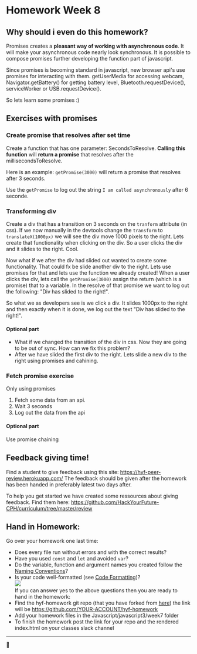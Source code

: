 # Homework Week 8

## Why should i even do this homework?
Promises creates a **pleasant way of working with asynchronous code**. It will make your asynchronous code nearly look synchronous. It is possible to compose promises further developing the function part of javascript. 

Since promises is becoming standard in javascript, new browser api's use promises for interacting with them. getUserMedia for accessing webcam, Navigator.getBattery() for getting battery level, Bluetooth.requestDevice(), serviceWorker or USB.requestDevice(). 

So lets learn some promises :)

## Exercises with promises
### Create promise that resolves after set time
Create a function that has one parameter: SecondsToResolve. **Calling this function** will **return a promise** that resolves after the millisecondsToResolve. 

Here is an example: `getPromise(3000)` will return a promise that resolves after 3 seconds.

Use the `getPromise` to log out the string `I am called asynchronously` after 6 seconde.

### Transforming div
Create a div that has a transition on 3 seconds on the `tranform` attribute (in css). 
If we now manually in the devtools change the `transform` to `translateX(1000px)` we will see the div move 1000 pixels to the right. Lets create that functionality when clicking on the div. So a user clicks the div and it slides to the right. Cool. 

Now what if we after the div had slided out wanted to create some functionality. That could fx be slide another div to the right. Lets use promises for that and lets use the function we already created! When a user clicks the div, lets call the `getPromise(3000)` assign the return (which is a promise) that to a variable. In the resolve of that promise we want to log out the following: "Div has slided to the right!". 

So what we as developers see is we click a div. It slides 1000px to the right and then exactly when it is done, we log out the text "Div has slided to the right!".

#### Optional part
- What if we changed the transition of the div in css. Now they are going to be out of sync. How can we fix this problem?
- After we have slided the first div to the right. Lets slide a new div to the right using promises and cahining.

### Fetch promise exercise
Only using promises
1. Fetch some data from an api.
1. Wait 3 seconds
1. Log out the data from the api

#### Optional part
Use promise chaining

## Feedback giving time!
Find a student to give feedback using this site: https://hyf-peer-review.herokuapp.com/
The feedback should be given after the homework has been handed in preferably latest two days after.
 
To help you get started we have created some ressources about giving feedback. Find them here: https://github.com/HackYourFuture-CPH/curriculum/tree/master/review

## Hand in Homework:
Go over your homework one last time:

- Does every file run without errors and with the correct results?
- Have you used `const` and `let` and avoided `var`?
- Do the variable, function and argument names you created follow the [Naming Conventions](https://github.com/HackYourFuture/fundamentals/blob/master/fundamentals/naming_conventions.md)?
- Is your code well-formatted (see [Code Formatting](https://github.com/HackYourFuture/fundamentals/blob/master/fundamentals/naming_conventions.md))?  
![](https://media.giphy.com/media/l4EpblDY4msVtKAOk/giphy.gif)  
If you can answer yes to the above questions then you are ready to hand in the homework:<br/>
- Find the hyf-homework git repo (that you have forked from [here](https://github.com/HackYourFuture-CPH/hyf-homework)) the link will be https://github.com/YOUR-ACCOUNT/hyf-homework
- Add your homework files in the Javascript/javascript3/week7 folder
- To finish the homework post the link for your repo and the rendered index.html on your classes slack channel
---

🎉